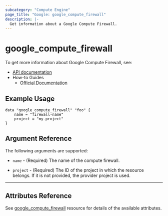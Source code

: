 ```yaml
---
subcategory: "Compute Engine"
page_title: "Google: google_compute_firewall"
description: |-
  Get information about a Google Compute Firewall.
---
```


# google\_compute\_firewall

To get more information about Google Compute Firewall, see:

* [API documentation](https://cloud.google.com/compute/docs/reference/rest/v1/firewalls/get)
* How-to Guides
    * [Official Documentation](https://cloud.google.com/vpc/docs/firewalls)

## Example Usage

```hcl
data "google_compute_firewall" "foo" {
	name = "firewall-name"
	project = "my-project"
}

```

## Argument Reference

The following arguments are supported:

* `name` - (Required) The name of the compute firewall.

* `project` - (Required) The ID of the project in which the resource belongs. If it is not provided, the provider project is used.

- - -

## Attributes Reference

See [google_compute_firewall](https://registry.terraform.io/providers/hashicorp/google/latest/docs/resources/compute_firewall) resource for details of the available attributes.
